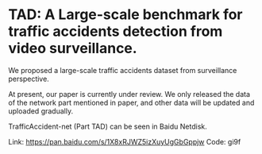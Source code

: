 # TAD: A Large-scale benchmark for traffic accidents detection from video surveillance.

We proposed a large-scale traffic accidents dataset from surveillance perspective.

At present, our paper is currently under review. We only released the data of the network part mentioned in paper, and other data will be updated and uploaded gradually.

TrafficAccident-net (Part TAD) can be seen in Baidu Netdisk.

Link: https://pan.baidu.com/s/1X8xRJWZ5izXuyUgGbGppjw
Code: gi9f



